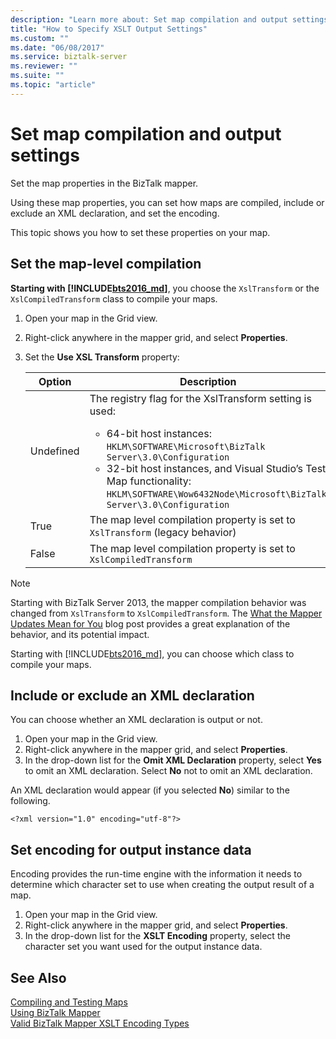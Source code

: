 ```yaml
---
description: "Learn more about: Set map compilation and output settings"
title: "How to Specify XSLT Output Settings"
ms.custom: ""
ms.date: "06/08/2017"
ms.service: biztalk-server
ms.reviewer: ""
ms.suite: ""
ms.topic: "article"
---
```

# Set map compilation and output settings
Set the map properties in the BizTalk mapper. 

Using these map properties, you can set how maps are compiled, include or exclude an XML declaration, and set the encoding. 

This topic shows you how to set these properties on your map.

## Set the map-level compilation

**Starting with [!INCLUDE[bts2016_md](../includes/bts2016-md.md)]**, you choose the `XslTransform` or the `XslCompiledTransform` class to compile your maps. 

1. Open your map in the Grid view.
2. Right-click anywhere in the mapper grid, and select **Properties**.  
3. Set the **Use XSL Transform** property: 

    | Option | Description |
    | --- | --- |
    | Undefined | The registry flag for the XslTransform setting is used: <ul><li>64-bit host instances: `HKLM\SOFTWARE\Microsoft\BizTalk Server\3.0\Configuration`</li><li>32-bit host instances, and Visual Studio’s Test Map functionality: `HKLM\SOFTWARE\Wow6432Node\Microsoft\BizTalk Server\3.0\Configuration`</li></ul> | 
    | True | The map level compilation property is set to `XslTransform` (legacy behavior) | 
    | False | The map level compilation property is set to `XslCompiledTransform` | 

> [!NOTE]
> Starting with BizTalk Server 2013, the mapper compilation behavior was changed from `XslTransform` to `XslCompiledTransform`. The [What the Mapper Updates Mean for You](http://www.quicklearn.com/blog/2013/05/24/what-the-biztalk-server-2013-mapper-updates-mean-for-you/) blog post provides a great explanation of the behavior, and its potential impact. 
> 
> Starting with [!INCLUDE[bts2016_md](../includes/bts2016-md.md)], you can choose which class to compile your maps. 
  
## Include or exclude an XML declaration  
You can choose whether an XML declaration is output or not. 

1. Open your map in the Grid view.
2. Right-click anywhere in the mapper grid, and select **Properties**.  
3. In the drop-down list for the **Omit XML Declaration** property, select **Yes** to omit an XML declaration. Select **No** not to omit an XML declaration.  

An XML declaration would appear (if you selected **No**) similar to the following.  
  
```  
<?xml version="1.0" encoding="utf-8"?>  
```  
  
## Set encoding for output instance data  
Encoding provides the run-time engine with the information it needs to determine which character set to use when creating the output result of a map.  
   
1. Open your map in the Grid view.
2. Right-click anywhere in the mapper grid, and select **Properties**.    
3.  In the drop-down list for the **XSLT Encoding** property, select the character set you want used for the output instance data.  
  
## See Also  
 [Compiling and Testing Maps](../core/compiling-and-testing-maps.md)   
 [Using BizTalk Mapper](../core/using-biztalk-mapper.md)   
 [Valid BizTalk Mapper XSLT Encoding Types](../core/valid-biztalk-mapper-xslt-encoding-types.md)
